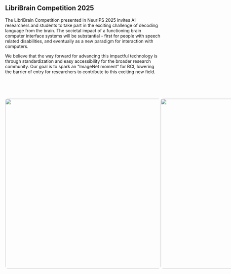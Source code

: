 ## LibriBrain Competition 2025

The LibriBrain Competition presented in NeurIPS 2025 invites AI researchers and students to take part in the exciting challenge of decoding language from the brain. The societal impact of a functioning brain computer interface systems will be substantial - first for people with speech related disabilities, and eventually as a new paradigm for interaction with computers. 

We believe that the way forward for advancing this impactful technology is through standardization and easy accessibility for the broader research community. Our goal is to spark an "ImageNet moment" for BCI, lowering the barrier of entry for researchers to contribute to this exciting new field.

<br><br><br>

<div style="display: flex; justify-content: space-between;">

  <img src="images/sherlock2.gif" style="width: 550px; height: 350px: cover; border-radius: 8px; display: block; margin: auto;"/>

  <img src="images/sherlock1.gif" style="width: 550px; height: 350px: cover; border-radius: 8px; display: block; margin: auto;"/>

</div>
